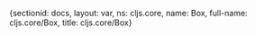 {sectionid: docs, layout: var, ns: cljs.core, name: Box, full-name: cljs.core/Box,
  title: cljs.core/Box}
